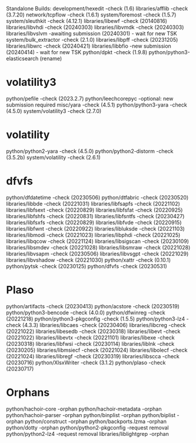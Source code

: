  Standalone Builds:
development/hexedit              -check (1.6)
libraries/afflib                 -check (3.7.20)
network/tcpflow                  -check (1.6.1)
system/foremost                  -check (1.5.7) 
system/sleuthkit                 -check (4.12.1)
libraries/libewf                 -check (20140816)
libraries/libvhdi                -check (20240303)
libraries/libvmdk                -check (20240303)
libraries/libvslvm               -awaiting submission (20240301) - wait for new TSK
system/bulk_extractor            -check (2.1.0)
libraries/libpff                 -check (20231205)
libraries/libwrc                 -check (20240421)
libraries/libbfio                -new submission (20240414) - wait for new TSK
python/dpkt                      -check (1.9.8)
python/python3-elasticsearch     (rename)

# volatility3
python/pefile                    -check (2023.2.7)
python/leechcorepyc              -optional: new submission required
misc/yara                        -check (4.5.1)
python/python3-yara              -check (4.5.0)
system/volatility3               -check (2.7.0)

# volatility
python/python2-yara              -check (4.5.0)
python/python2-distorm           -check (3.5.2b)
system/volatility                -check (2.6.1)

# dfvfs
python/dfdatetime                -check (20230506)
python/dtfabric                  -check (20230520)
libraries/libbde                 -check (20221031)
libraries/libfsapfs              -check (20221102)
libraries/libfsext               -check (20220829)
libraries/libfsfat               -check (20220925)
libraries/libfshfs               -check (20220831)
libraries/libfsntfs              -check (20230427)
libraries/libfsxfs               -check (20220829)
libraries/libfvde                -check (20220915)
libraries/libfwnt                -check (20220922)
libraries/libluksde              -check (20221103)
libraries/libmodi                -check (20221023)
libraries/libphdi                -check (20221025)
libraries/libqcow                -check (20221124)
libraries/libsigscan             -check (20230109)
libraries/libsmdev               -check (20221028)
libraries/libsmraw               -check (20221028)
libraries/libvsapm               -check (20230506)
libraries/libvsgpt               -check (20221029)
libraries/libvshadow             -check (20221030)
python/xattr                     -check (0.10.1)
python/pytsk                     -check (20230125)
python/dfvfs                     -check (20230531)

# Plaso
python/artifacts                 -check (20230413)
python/acstore                   -check (20230519)
python/python3-bencode           -check (4.0.0)
python/dfwinreg                  -check (20221218)
python/python3-pkgconfig         -check (1.5.5)
python/python3-lz4               -check (4.3.3)
libraries/libcaes                -check (20230406)
libraries/libcreg                -check (20221022)
libraries/libesedb               -check (20230318)
libraries/libevt                 -check (20221022)
libraries/libevtx                -check (20221101)
libraries/libexe                 -check (20230318)
libraries/libfwsi                -check (20230114)
libraries/liblnk                 -check (20230205)
libraries/libmsiecf              -check (20221024)
libraries/libolecf               -check (20221024)
libraries/libregf                -check (20230319)
libraries/libscca                -check (20230716)
python/XlsxWriter                -check (3.1.2)
python/plaso                     -check (20230717)

# Orphans

python/hachoir-core              -orphan
python/hachoir-metadata          -orphan
python/hachoir-parser            -orphan
python/binplist                  -orphan
python/biplist                   -orphan
python/construct                 -orphan
python/backports.lzma            -orphan
python/dotty                     -orphan
python/python2-pkgconfig         -request removal
python/python2-lz4               -request removal
libraries/liblightgrep           -orphan
